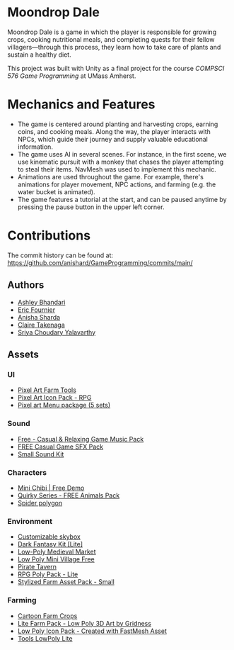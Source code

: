 # Moondrop Dale

Moondrop Dale is a game in which the player is responsible for growing crops, cooking nutritional meals, and completing quests for their fellow villagers—through this process, they learn how to take care of plants and sustain a healthy diet.

This project was built with Unity as a final project for the course *COMPSCI 576 Game Programming* at UMass Amherst.

# Mechanics and Features
- The game is centered around planting and harvesting crops, earning coins, and cooking meals. Along the way, the player interacts with NPCs, which guide their journey and supply valuable educational information. 
- The game uses AI in several scenes. For instance, in the first scene, we use kinematic pursuit with a monkey that chases the player attempting to steal their items. NavMesh was used to implement this mechanic. 
- Animations are used throughout the game. For example, there's animations for player movement, NPC actions, and farming (e.g. the water bucket is animated).
- The game features a tutorial at the start, and can be paused anytime by pressing the pause button in the upper left corner. 

  
# Contributions

The commit history can be found at: https://github.com/anishard/GameProgramming/commits/main/

## Authors
- [Ashley Bhandari](https://github.com/ashleybhandari)
- [Eric Fournier](https://github.com/edfournier)
- [Anisha Sharda](https://github.com/anishard)
- [Claire Takenaga](https://github.com/claireat)
- [Sriya Choudary Yalavarthy](https://github.com/sriya632)

## Assets

### UI
- [Pixel Art Farm Tools](https://assetstore.unity.com/packages/2d/gui/icons/pixel-art-farm-tools-266351)
- [Pixel Art Icon Pack - RPG](https://assetstore.unity.com/packages/2d/gui/icons/pixel-art-icon-pack-rpg-158343)
- [Pixel art Menu package (5 sets)](https://assetstore.unity.com/packages/2d/gui/pixel-art-menu-package-5-sets-275304)

### Sound
- [Free - Casual & Relaxing Game Music Pack](https://assetstore.unity.com/packages/audio/music/free-casual-relaxing-game-music-pack-262740)
- [FREE Casual Game SFX Pack](https://assetstore.unity.com/packages/audio/sound-fx/free-casual-game-sfx-pack-54116)
- [Small Sound Kit](https://assetstore.unity.com/packages/audio/sound-fx/small-sound-kit-300582)

### Characters
- [Mini Chibi | Free Demo](https://assetstore.unity.com/packages/3d/characters/humanoids/mini-chibi-free-demo-256316)
- [Quirky Series - FREE Animals Pack](https://assetstore.unity.com/packages/3d/characters/animals/quirky-series-free-animals-pack-178235)
- [Spider polygon](https://assetstore.unity.com/packages/3d/characters/animals/insects/spider-polygon-221108)

### Environment
- [Customizable skybox](https://assetstore.unity.com/packages/2d/textures-materials/sky/customizable-skybox-174576)
- [Dark Fantasy Kit [Lite]](https://assetstore.unity.com/packages/3d/environments/fantasy/dark-fantasy-kit-lite-127925)
- [Low-Poly Medieval Market](https://assetstore.unity.com/packages/3d/environments/low-poly-medieval-market-262473)
- [Low Poly Mini Village Free](https://assetstore.unity.com/packages/3d/environments/low-poly-mini-village-free-131677)
- [Pirate Tavern](https://assetstore.unity.com/packages/3d/environments/fantasy/pirate-tavern-113463)
- [RPG Poly Pack - Lite](https://assetstore.unity.com/packages/3d/environments/landscapes/rpg-poly-pack-lite-148410)
- [Stylized Farm Asset Pack - Small](https://assetstore.unity.com/packages/3d/props/stylized-farm-asset-pack-small-276993)

### Farming
- [Cartoon Farm Crops](https://assetstore.unity.com/packages/3d/vegetation/plants/cartoon-farm-crops-79777)
- [Lite Farm Pack - Low Poly 3D Art by Gridness](https://assetstore.unity.com/packages/3d/environments/industrial/lite-farm-pack-low-poly-3d-art-by-gridness-243315)
- [Low Poly Icon Pack - Created with FastMesh Asset](https://assetstore.unity.com/packages/3d/props/tools/low-poly-icon-pack-created-with-fastmesh-asset-293113)
- [Tools LowPoly Lite](https://assetstore.unity.com/packages/3d/props/tools/tools-lowpoly-lite-278877)
